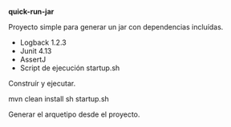**quick-run-jar**

Proyecto simple para generar un jar con dependencias incluídas.

- Logback 1.2.3
- Junit 4.13
- AssertJ
- Script de ejecución startup.sh

Construír y ejecutar.

mvn clean install 
sh startup.sh

Generar el arquetipo desde el proyecto.

